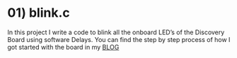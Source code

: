 # 01) blink.c

In this project I write a code to blink all the onboard LED’s of the Discovery Board using software Delays. You can find the step by step process of how I got started with the 
board in my [BLOG](https://danielalapat.hashnode.dev/stm32-f4-led-blink-and-setup) 
